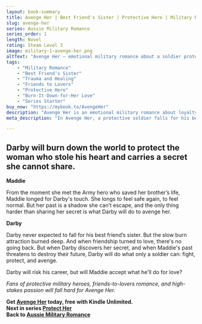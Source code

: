 ```yaml
---
layout: book-summary
title: Avenge Her | Best Friend's Sister | Protective Hero | Military Romance
slug: avenge-her
series: Aussie Military Romance
series_order: 1
length: Novel
rating: Steam Level 3
image: military-1-avenge-her.png
altText: "Avenge Her – emotional military romance about a soldier protecting his best friend’s sister, filled with passion, danger, and redemption."
tags:
    - "Military Romance"
    - "Best Friend's Sister"
    - "Trauma and Healing"
    - "Friends to Lovers"
    - "Protective Hero"
    - "Burn-It-Down-for-Her Love"
    - "Series Starter"
buy_now: "https://mybook.to/AvengeHer"
description: "Avenge Her is an emotional military romance about loyalty, healing, and love that defies the odds. When a soldier vows to protect his best friend’s sister from the shadows of her past, he risks everything—including his heart."
meta_description: "In Avenge Her, a protective soldier falls for his best friend’s sister in a gripping military romance of secrets, danger, and hero who is prepared to risk his career for love."

---
```

## Darby will burn down the world to protect the woman who stole his heart and carries a secret she cannot share.

**Maddie**

From the moment she met the Army hero who saved her brother’s life, Maddie longed for Darby's touch. She longs to feel safe again, to feel normal. But her past is a shadow she can’t escape, and the only thing harder than sharing her secret is what Darby will do to avenge her.

**Darby**

Darby never expected to fall for his best friend’s sister. But the slow burn attraction burned deep. And when friendship turned to love, there's no going back. But when Darby discovers her secret, and when Maddie's past threatens to destroy their future, Darby will do what only a soldier can: fight, protect, and avenge.

Darby will risk his career, but will Maddie accept what he'll do for love?

_Fans of protective military heroes, friends-to-lovers romance, and high-stakes passion will fall hard for Avenge Her._

**Get [Avenge Her](https://mybook.to/AvengeHer "Avenge Her") today, free with Kindle Unlimited.**  
**Next in series [Protect Her](https://mybook.to/ProtectHer "Protect Her")**    
**Back to [Aussie Military Romance](/series/military)**